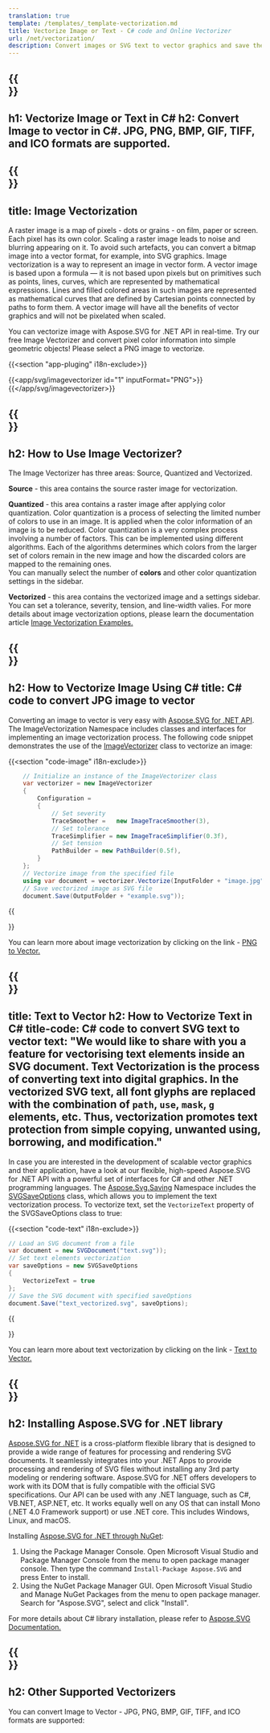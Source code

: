 ```yaml
---
translation: true
template: /templates/_template-vectorization.md
title: Vectorize Image or Text - C# code and Online Vectorizer
url: /net/vectorization/
description: Convert images or SVG text to vector graphics and save the output to an SVG file. Vectorize images or text online or in C#!
---
```


{{<section banner>}}
---
h1: Vectorize Image or Text in C# 
h2: Convert Image to vector in C#. JPG, PNG, BMP, GIF, TIFF, and ICO formats are supported.
---

{{<section overview>}}
---
title: Image Vectorization
---

A raster image is a map of pixels - dots or grains - on film, paper or screen. Each pixel has its own color. Scaling a raster image leads to noise and blurring appearing on it. To avoid such artefacts, you can convert a bitmap image into a vector format, for example, into SVG graphics. Image vectorization is a way to represent an image in vector form. A vector image is based upon a formula — it is not based upon pixels but on primitives such as points, lines, curves, which are represented by mathematical expressions. Lines and filled colored areas in such images are represented as mathematical curves that are defined by Cartesian points connected by paths to form them. A vector image will have all the benefits of vector graphics and will not be pixelated when scaled.
 
You can vectorize image with Aspose.SVG for .NET API in real-time. Try our free Image Vectorizer and convert pixel color information into simple geometric objects! Please select a PNG image to vectorize.

{{<section "app-pluging" i18n-exclude>}}

{{<app/svg/imagevectorizer id="1" inputFormat="PNG">}}{{</app/svg/imagevectorizer>}}

{{<section plugin-use>}}
---
h2: How to Use Image Vectorizer?
---

The Image Vectorizer has three areas: Source, Quantized and Vectorized.

<b>Source</b> - this area contains the source raster image for vectorization.

<b>Quantized</b> - this area contains a raster image after applying color quantization. Color quantization is a process of selecting the limited number of colors to use in an image. It is applied when the color information of an image is to be reduced. Color quantization is a very complex process involving a number of factors. This can be implemented using different algorithms. Each of the algorithms determines which colors from the larger set of colors remain in the new image and how the discarded colors are mapped to the remaining ones. <br>You can manually select the number of <b>colors</b> and other color quantization settings in the sidebar.

<b>Vectorized</b> - this area contains the vectorized image and a settings sidebar. You can set a tolerance, severity, tension, and line-width valies. For more details about image vectorization options, please learn the documentation article <a href="https://docs.aspose.com/svg/net/how-to-work-with-aspose-svg-api/image-vectorization-examples/" target="_blank">Image Vectorization Examples.</a>

{{<section image-vectorization>}}
---
h2: How to Vectorize Image Using C#
title: C# code to convert JPG image to vector
---

Converting an image to vector is very easy with <a href="https://products.aspose.com/svg/{{lang.url-fragment}}net/" target="_blank">Aspose.SVG for .NET API</a>. The ImageVectorization Namespace includes classes and interfaces for implementing an image vectorization process. The following code snippet demonstrates the use of the <a href="https://reference.aspose.com/svg/net/aspose.svg.imagevectorization/imagevectorizer/" target="_blank">ImageVectorizer</a> class to vectorize an image:

{{<section "code-image" i18n-exclude>}}

```cs       
	// Initialize an instance of the ImageVectorizer class
    var vectorizer = new ImageVectorizer
    {
        Configuration = 
		{
			// Set severity
			TraceSmoother =   new ImageTraceSmoother(3),
			// Set tolerance
			TraceSimplifier = new ImageTraceSimplifier(0.3f),
			// Set tension
        	PathBuilder = new PathBuilder(0.5f),
		}
    };
    // Vectorize image from the specified file
	using var document = vectorizer.Vectorize(InputFolder + "image.jpg");
    // Save vectorized image as SVG file 
	document.Save(OutputFolder + "example.svg"));
```

{{<section link-image>}}

You can learn more about image vectorization by clicking on the link - <a href="https://products.aspose.com/svg/{{lang.url-fragment}}net/vectorization/png-to-vector">PNG to Vector.</a>


{{<section text-vectorization>}}
---
title: Text to Vector
h2: How to Vectorize Text in C#
title-code: C# code to convert SVG text to vector
text: "We would like to share with you a feature for vectorising text elements inside an SVG document. Text Vectorization is the process of converting text into digital graphics. In the vectorized SVG text, all font glyphs are replaced with the combination of `path`, `use`, `mask`, `g` elements, etc. Thus, vectorization promotes text protection from simple copying, unwanted using, borrowing, and modification."
---

In case you are interested in the development of scalable vector graphics and their application, have a look at our flexible, high-speed Aspose.SVG for .NET API with a powerful set of interfaces for C# and other .NET programming languages. The <a href="https://reference.aspose.com/svg/net/aspose.svg.saving/" target="_blank">Aspose.Svg.Saving</a> Namespace includes the <a href="https://reference.aspose.com/svg/net/aspose.svg.saving/svgsaveoptions/" target="_blank">SVGSaveOptions</a> class, which allows you to implement the text vectorization process. To vectorize text, set the `VectorizeText` property of the SVGSaveOptions class to true:

{{<section "code-text" i18n-exclude>}}

```cs
// Load an SVG document from a file
var document = new SVGDocument("text.svg"));
// Set text elements vectorization 
var saveOptions = new SVGSaveOptions
{
    VectorizeText = true
};    
// Save the SVG document with specified saveOptions
document.Save("text_vectorized.svg", saveOptions);
```

{{<section link-text>}}

You can learn more about text vectorization by clicking on the link - <a href="https://products.aspose.com/svg/{{lang.url-fragment}}net/vectorization/text-to-vector">Text to Vector.</a>

{{<section installing>}}
---
h2: Installing Aspose.SVG for .NET library
---

<a href="https://products.aspose.com/svg/{{lang.url-fragment}}net/" target="_blank">Aspose.SVG for .NET</a> is a cross-platform flexible library that is designed to provide a wide range of features for processing and rendering SVG documents. It seamlessly integrates into your .NET Apps to provide processing and rendering of SVG files without installing any 3rd party modeling or rendering software. Aspose.SVG for .NET offers developers to work with its DOM that is fully compatible with the official SVG specifications.  Our  API can be used with any .NET language, such as C#, VB.NET, ASP.NET, etc. It works equally well on any OS that can install Mono (.NET 4.0 Framework support) or use .NET core.  This includes Windows, Linux, and macOS.

Installing <a href="https://www.nuget.org/packages/Aspose.SVG" target="_blank">Aspose.SVG for .NET through NuGet</a>: 

1. Using the Package Manager Console. Open Microsoft Visual Studio and Package Manager Console from the menu to open package manager console. Then type the command `Install-Package Aspose.SVG` and press Enter to install. 
2. Using the NuGet Package Manager GUI. Open Microsoft Visual Studio and Manage NuGet Packages from the menu to open package manager. Search for "Aspose.SVG", select and click "Install". </br>  

For more details about C# library installation, please refer to [Aspose.SVG Documentation.](https://docs.aspose.com/svg/net/getting-started/installation/)

{{<section other-vectorizers>}}
---
h2: Other Supported Vectorizers
---

You can convert Image to Vector - JPG, PNG, BMP, GIF, TIFF, and ICO formats are supported: